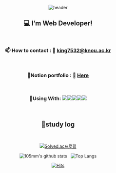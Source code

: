 <div align="center">

![header](https://capsule-render.vercel.app/api?type=waving&color=gradient&height=200&section=header&text=Hello&nbsp;I'm&nbsp;SeyoungKim&fontColor=ffffff&fontSize=40&animation=fadeIn&fontAlignY=34)

  
## :computer: I’m Web Developer!
<br/>

### :mailbox: How to contact : :information_desk_person: <a href="mailto:king7532@knou.com" target="_blank" rel="noopener noreferrer">king7532@knou.ac.kr</a>
<br/>

### :page_with_curl:Notion portfolio : :information_desk_person: <a href="https://gleaming-creature-89a.notion.site/b4fbf39c0a24479aa241e232e53b1207?pvs=4" target="_blank" rel="noopener noreferrer">Here</a>
<br/>

### :hammer:Using With: <img src="https://img.shields.io/badge/C-A8B9CC?style=for-the-badge&logo=c&logoColor=white"><img src="https://img.shields.io/badge/MySQL-4479A1?style=for-the-badge&logo=MySQL&logoColor=white"><img src="https://img.shields.io/badge/Python-3776AB?style=for-the-badge&logo=python&logoColor=white"><img src="https://img.shields.io/badge/atom-66595C?style=for-the-badge&logo=atom&logoColor=white"><img src="https://img.shields.io/badge/github-181717?style=for-the-badge&logo=github&logoColor=white">
<br/>

## :book:study log
<br/>

[![Solved.ac프로필](http://mazassumnida.wtf/api/v2/generate_badge?boj=king7532)](https://solved.ac/profile/king7532)
<br/>

![105mm's github stats](https://github-readme-stats.vercel.app/api?username=105mm&show_icons=true&theme=tokyonight)&nbsp;&nbsp;&nbsp;![Top Langs](https://github-readme-stats.vercel.app/api/top-langs/?username=105mm&layout=compact&theme=tokyonight)
<br/>

[![Hits](https://hits.seeyoufarm.com/api/count/incr/badge.svg?url=https%3A%2F%2Fgithub.com%2F105mm%2Fhit-counter&count_bg=%23C83D3D&title_bg=%23555555&icon=&icon_color=%23E7E7E7&title=&edge_flat=false)](https://hits.seeyoufarm.com)

</div>
